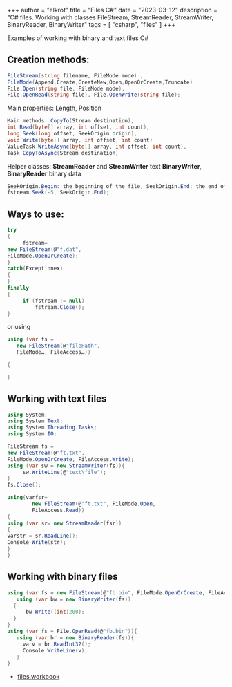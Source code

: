 +++
author = "elkrot"
title = "Files C#"
date = "2023-03-12"
description = "C# files. Working with classes FileStream, StreamReader, StreamWriter, BinaryReader, BinaryWriter"
tags = [
    "csharp",
	"files"
]
+++
 
Examples of working with binary and text files C# <!--more-->

Creation methods:
-----------------
```csharp
FileStream(string filename, FileMode mode) ,
FileMode(Append,Create,CreateNew,Open,OpenOrCreate,Truncate)
File.Open(string file, FileMode mode),
File.OpenRead(string file), File.OpenWrite(string file);
```
Main properties: Length, Position
```csharp
Main methods: CopyTo(Stream destination),
int Read(byte[] array, int offset, int count),
long Seek(long offset, SeekOrigin origin),
void Write(byte[] array, int offset, int count)
ValueTask WriteAsync(byte[] array, int offset, int count),
Task CopyToAsync(Stream destination)
```
Helper classes: **StreamReader** and **StreamWriter** text
**BinaryWriter**, **BinaryReader** binary data
```csharp
SeekOrigin.Begin: the beginning of the file, SeekOrigin.End: the end of the file, SeekOrigin.Current: the current position in the file
fstream.Seek(-5, SeekOrigin.End);
```
Ways to use:
----------------------
```csharp
try
{
     fstream=
new FileStream(@"f.dat",
FileMode.OpenOrCreate);
}
catch(Exceptionex)
{
}
finally
{
     if (fstream != null)
         fstream.Close();
}
```
or using
```csharp
using (var fs =
   new FileStream(@"filePath",
   FileMode…, FileAccess…))

{

}
```


## Working with text files

```csharp
using System;
using System.Text;
using System.Threading.Tasks;
using System.IO;

FileStream fs =
new FileStream(@"ft.txt",
FileMode.OpenOrCreate, FileAccess.Write);
using (var sw = new StreamWriter(fs)){
     sw.WriteLine(@"text\file");
}
fs.Close();

using(varfsr=
        new FileStream(@"ft.txt", FileMode.Open,
        FileAccess.Read))
{
using (var sr= new StreamReader(fsr))
{
varstr = sr.ReadLine();
Console Write(str);
}
}
```

## Working with binary files

```csharp
using (var fs = new FileStream(@"fb.bin", FileMode.OpenOrCreate, FileAccess.Write)){
   using (var bw = new BinaryWriter(fs))
  {
      bw Write((int)200);
  }
}
using (var fs = File.OpenRead(@"fb.bin")){
   using (var br = new BinaryReader(fs)){
     varv = br.ReadInt32();
     Console.WriteLine(v);
   }
}
```
- [files.workbook](https://drive.google.com/file/d/1kcefBU4FVkmcGuIkhRxE_G0GRcQ31eWX/view?usp=sharing)

